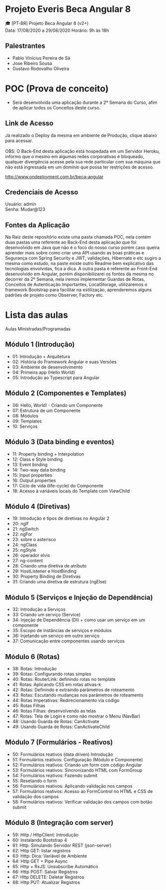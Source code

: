 # Projeto Everis Beca Angular 8 
🎓 [PT-BR] Projeto Beca Angular 8 (v2+) </br>
Data: 17/08/2020 a 29/08/2020 Horário: 9h às 18h

## Palestrantes
 - Pablo Vinícius Pereira de Sá
 - Jose Ribeiro Sousa
 - Gustavo Rodovalho Oliveira

# POC (Prova de conceito)
  - Será desenvolvida uma aplicação durante a 2º Semana do Curso, afim de aplicar todos os Conceitos deste curso.
## Link de Acesso
 Já realizado o Deploy da mesma em ambiente de Produção, clique abaixo para acessar. </br></br>
 OBS: O Back-End desta aplicação está hospedada em um Servidor Heroku, informo que o mesmo em algumas redes corporativas é bloqueado, qualquer divergência acesse pela sua
 rede particular com sua máquina que não está ingressada em um domínio que possa ter restrições de acesso.
 
 http://www.ondeployment.com.br/beca-angular
## Credenciais de Acesso
   Usuário: admin </br>
   Senha: Mudar@123
   
## Fontes da Aplicação   
 Na Raiz deste repositório existe uma pasta chamada POC, nela contém duas pastas uma referente ao Back-End desta aplicação que foi desenvolvido em Java
 que não é o foco do nosso curso porém caso queira aprender mais sobre como criar uma API usando as boas práticas e Segurança com Spring Security e JWT, 
 validações, Hibernate e etc sugiro a mesma como estudo, na paste existe outro Readme bem explicativo das tecnologias envolvidas, fica a dica. A outra pasta é referente ao Front-End desenvolvido em Angular, porém disponibilizarei os fontes da mesma no decorrer da 2º Semana, nela iremos implementar Guardas de Rotas, Conceitos de Autenticação Importantes, LocalStorage, utilizaremos o framework Bootstrap para facilitar na estilização, aprenderemos alguns padrões de projeto como Observer, Factory etc.
   
 
# Lista das aulas

Aulas Ministradas/Programadas

## Módulo 1 (Introdução)
* 01: Introdução + Arquitetura
* 02: História do Framework Angular e suas Versões
* 03: Ambiente de desenvolvimento
* 04: Primeira app (Hello World)
* 05: Introdução ao Typescript para Angular

## Módulo 2 (Componentes e Templates)
* 06: Hello, World! - Criando um Componente
* 07: Estrutura de um Componente
* 08: Módulos
* 09: Templates
* 10: Serviços

## Módulo 3 (Data binding e eventos)
* 11: Property binding + Interpolation
* 12: Class e Style binding
* 13: Event binding
* 14: Two-way data binding
* 15: Input properties
* 16: Output properties
* 17: Ciclo de vida (life-cycle) do Componente
* 18: Acesso à variáveis locais do Template com ViewChild

## Módulo 4 (Diretivas)
* 19: Introdução e tipos de diretivas no Angular 2
* 20: ngIf
* 21: ngSwitch
* 22: ngFor
* 23: sobre o asterisco
* 24: ngClass
* 25: ngStyle
* 26: operador elvis
* 27: ng-content
* 28: Criando uma diretiva de atributo
* 29: HostListener e HostBinding
* 30: Property Binding de Diretivas
* 31: Criando uma diretiva de estrutura (ngElse)

## Módulo 5 (Serviços e Injeção de Dependência)
* 32: Introdução a Serviços
* 33: Criando um serviço (Service)
* 34: Injeção de Dependência (DI) + como usar um serviço em um componente
* 35: Escopo de instâncias de serviços e módulos
* 36: Injetando um serviço em outro serviço
* 37: Comunicação entre componentes usando serviços

## Módulo 6 (Rotas)
* 38: Rotas: Introdução
* 39: Rotas: Configurando rotas simples
* 40: Rotas: RouterLink: definindo rotas no template
* 41: Rotas: Aplicando CSS em rotas ativas-k
* 42: Rotas: Definindo e extraindo parâmetros de roteamento
* 43: Rotas: Escutando mudanças nos parâmetros de roteamento
* 44: Rotas Imperativas: Redirecionamento via código
* 45: Rotas Filhas
* 46: Rotas Filhas: desenvolvendo as telas
* 47: Rotas: Tela de Login e como não mostrar o Menu (NavBar)
* 48: Usando Guarda de Rotas: CanActivate
* 49: Usando Guarda de Rotas: CanActivateChild

## Módulo 7 (Formulários - Reativos)
* 50: Formulários reativos (data driven) Introdução
* 51: Formulários reativos: Configuração (Módulo e Componente)
* 52: Formulários reativos: Criando um form com código Angular
* 53: Formulários reativos: Sincronizando HTML com FormGroup
* 54: Formulários reativos: Fazendo submit
* 55: Resetando o form
* 56: Formulários reativos: Aplicando validação nos campos
* 57: Formulários reativos: Acesso ao FormControl no HTML e CSS de validação dos campos
* 58: Formulários reativos: Verificar validação dos campos com botão submit

## Módulo 8 (Integração com server)
* 59: Http / HttpClient: Introdução
* 60: Instalando Bootstrap 4
* 61: Http: Simulando Servidor REST (json-server)
* 62: Http GET: listar registros
* 63: Http: Dica: Variável de Ambiente
* 64: Http GET + Pipe Async
* 65: Http + RxJS: Unsubscribe Automático
* 66: Http POST: Salvar Registros
* 67: Http DELETE: Deletar Registros
* 68: Http PUT: Atualizar Registros
